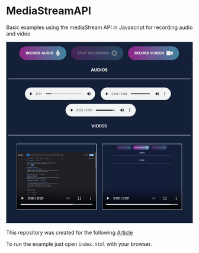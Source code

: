 # MediaStreamAPI

Basic examples using the mediaStream API in Javascript for recording audio and video

![mediaStream image](/header.jpg)

This repository was created for the following [Article](https://dev.to/producthackers/mediastream-api-in-javascript-16h2)

To run the example just open `index.html` with your browser.
